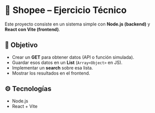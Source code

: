 # 🛒 Shopee – Ejercicio Técnico  

Este proyecto consiste en un sistema simple con **Node.js (backend)** y **React con Vite (frontend)**.  

## 📌 Objetivo  
- Crear un **GET** para obtener datos (API o función simulada).  
- Guardar esos datos en un **List<obj>** (`Array<Object>` en JS).  
- Implementar un **search** sobre esa lista.  
- Mostrar los resultados en el frontend.  

## ⚙️ Tecnologías  
- Node.js  
- React + Vite  
